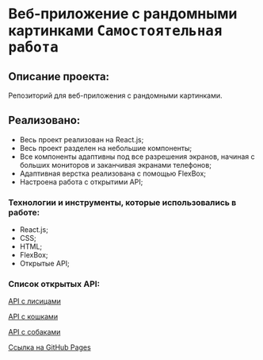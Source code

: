 # Веб-приложение с рандомными картинками <kbd>Самостоятельная работа</kbd>

## Описание проекта:
Репозиторий для веб-приложения с рандомными картинками.

## Реализовано: 
  * Весь проект реализован на React.js;
  * Весь проект разделен на небольшие компоненты;
  * Все компоненты адаптивны под все разрешения экранов, начиная с больших мониторов и заканчивая экранами телефонов;
  * Адаптивная верстка реализована с помощью FlexBox;
  * Настроена работа с открытими API;

### Технологии и инструменты, которые использовались в работе:  
  * React.js;
  * CSS;
  * HTML;
  * FlexBox;
  * Открытые API;

### Список открытых API: 
[API с лисицами](https://randomfox.ca)

[API с кошками](https://cataas.com/#/)

[API с собаками](https://random.dog)



[Ссылка на GitHub Pages](https://ieasyjet.github.io/random-animal/)
